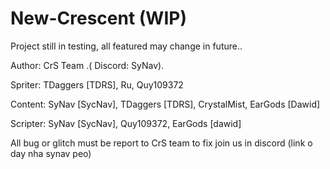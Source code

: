 # New-Crescent (WIP)

Project still in testing, all featured may change in future..

Author: CrS Team .( Discord: SyNav).


Spriter: TDaggers [TDRS], Ru, Quy109372 

Content: SyNav [SycNav], TDaggers [TDRS], CrystalMist, EarGods [Dawid]

Scripter: SyNav [SycNav], Quy109372, EarGods [dawid]

All bug or glitch must be report to CrS team to fix
join us in discord (link o day nha synav peo)
